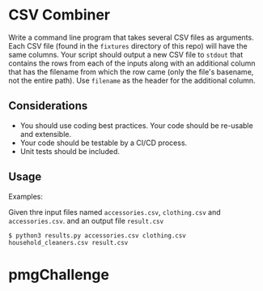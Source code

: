 # CSV Combiner

Write a command line program that takes several CSV files as arguments. Each CSV
file (found in the `fixtures` directory of this repo) will have the same
columns. Your script should output a new CSV file to `stdout` that contains the
rows from each of the inputs along with an additional column that has the
filename from which the row came (only the file's basename, not the entire path).
Use `filename` as the header for the additional column.

##  Considerations
* You should use coding best practices. Your code should be re-usable and extensible.
* Your code should be testable by a CI/CD process. 
* Unit tests should be included.

## Usage

Examples:

Given thre input files named `accessories.csv`, `clothing.csv` and `accessories.csv`. and an output file `result.csv`

```
$ python3 results.py accessories.csv clothing.csv household_cleaners.csv result.csv
```

# pmgChallenge
